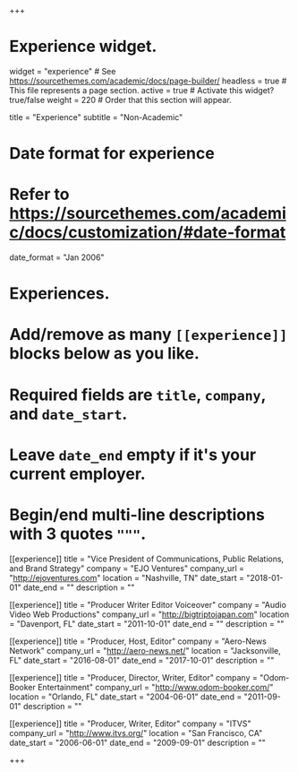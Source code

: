 +++
# Experience widget.
widget = "experience"  # See https://sourcethemes.com/academic/docs/page-builder/
headless = true  # This file represents a page section.
active = true  # Activate this widget? true/false
weight = 220  # Order that this section will appear.

title = "Experience"
subtitle = "Non-Academic"

# Date format for experience
#   Refer to https://sourcethemes.com/academic/docs/customization/#date-format
date_format = "Jan 2006"

# Experiences.
#   Add/remove as many `[[experience]]` blocks below as you like.
#   Required fields are `title`, `company`, and `date_start`.
#   Leave `date_end` empty if it's your current employer.
#   Begin/end multi-line descriptions with 3 quotes `"""`.
[[experience]]
  title = "Vice President of Communications, Public Relations, and Brand Strategy"
  company = "EJO Ventures"
  company_url = "http://ejoventures.com"
  location = "Nashville, TN"
  date_start = "2018-01-01"
  date_end = ""
  description = ""

[[experience]]
  title = "Producer Writer Editor Voiceover"
  company = "Audio Video Web Productions"
  company_url = "http://bigtriptojapan.com"
  location = "Davenport, FL"
  date_start = "2011-10-01"
  date_end = ""
  description = ""

[[experience]]
  title = "Producer, Host, Editor"
  company = "Aero-News Network"
  company_url = "http://aero-news.net/"
  location = "Jacksonville, FL"
  date_start = "2016-08-01"
  date_end = "2017-10-01"
  description = ""

[[experience]]
  title = "Producer, Director, Writer, Editor"
  company = "Odom-Booker Entertainment"
  company_url = "http://www.odom-booker.com/"
  location = "Orlando, FL"
  date_start = "2004-06-01"
  date_end = "2011-09-01"
  description = ""

[[experience]]
  title = "Producer, Writer, Editor"
  company = "ITVS"
  company_url = "http://www.itvs.org/"
  location = "San Francisco, CA"
  date_start = "2006-06-01"
  date_end = "2009-09-01"
  description = ""

+++
